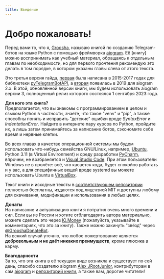 ```yaml
---
title: Введение
---
```


# **Добро пожаловать!**  

Перед вами то, что я, [Groosha](https://mastergroosha.github.io/), называю книгой по созданию Telegram-ботов на языке Python с помощью 
фреймворка [aiogram](https://github.com/aiogram/aiogram). Её \[книгу\] можно воспринимать как учебный материал, 
обращаясь к отдельным главам по необходимости, но для первого прочтения рекомендую это делать в том порядке, в котором 
указаны главы слева от этого текста.

Это третья версия гайда, [первая](https://mastergroosha.github.io/telegram-tutorial/) была написана в 2015-2017 
годах для библиотеки [pyTelegramBotAPI](https://github.com/eternnoir/pyTelegramBotAPI), а 
[вторая](https://mastergroosha.github.io/aiogram-2-guide/) появилась в 2019 для aiogram 2.x. 
В этой, обновлённой версии книги, мы будем использовать aiogram версии 3, полноценный релиз которого состоялся 
1 сентября 2023 года.

**Для кого эта книга?**  
Предполагается, что вы знакомы с программированием в целом и языком Python в частности, знаете, что такое "venv" и "pip", 
а также способны понять и исправить "детские" ошибки вроде _SyntaxError_ и _IndentationError_. Найдите в интернете пару
курсов по Python, пройдите их, а лишь затем принимайтесь за написание ботов, сэкономите себе время и нервные клетки.

Во всех главах в качестве операционной системы мы будем использовать что-нибудь семейства GNU/Linux, 
например, [Ubuntu](https://ubuntu.com/), Python 3.11 (в Virtual Environment) и среду разработки 
[PyCharm](https://www.jetbrains.com/ru-ru/pycharm/download/), впрочем, не возбраняется и [Visual Studio Code](https://code.visualstudio.com/).
При этом пользователи Windows не в пролёте: всё, что касается кода, будет спокойно работать и у вас, а для специфичных вещей
вроде systemd вы можете использовать Ubuntu в [VirtualBox](https://www.virtualbox.org).

Текст книги и исходные тексты в [соответствующем репозитории](https://github.com/MasterGroosha/aiogram-3-guide) 
полностью бесплатны, издаются под лицензией MIT и доступны любому для скачивания, модификации и использования в любых целях. 

**Донаты**  
На написание и актуализацию книги я потратил очень много времени и сил. Если вы из России и хотите 
отблагодарить автора материально, можете сделать это через [Ю.Money](https://yoomoney.ru/to/41001515922197) 
(пожалуйста, указывайте в комментариях, что это за книгу). 
Также можно закинуть "звёзд" через [@GrooshaDonateBot](https://t.me/grooshadonatebot).   
На всякий случай уточню, что любое пожертвование является **добровольным и не даёт никаких преимуществ**, кроме плюсика в карму.

**Благодарности**  
За то, что эта книга в её текущем виде возникла и существует по сей день, спасибо создателю aiogram 
[Alex JRootJunior](https://github.com/JrooTJunior), контрибуторам в сам [aiogram](https://github.com/aiogram/aiogram) 
и [репозиторий книги](https://github.com/MasterGroosha/aiogram-3-guide), а также вам, дорогие читатели!
